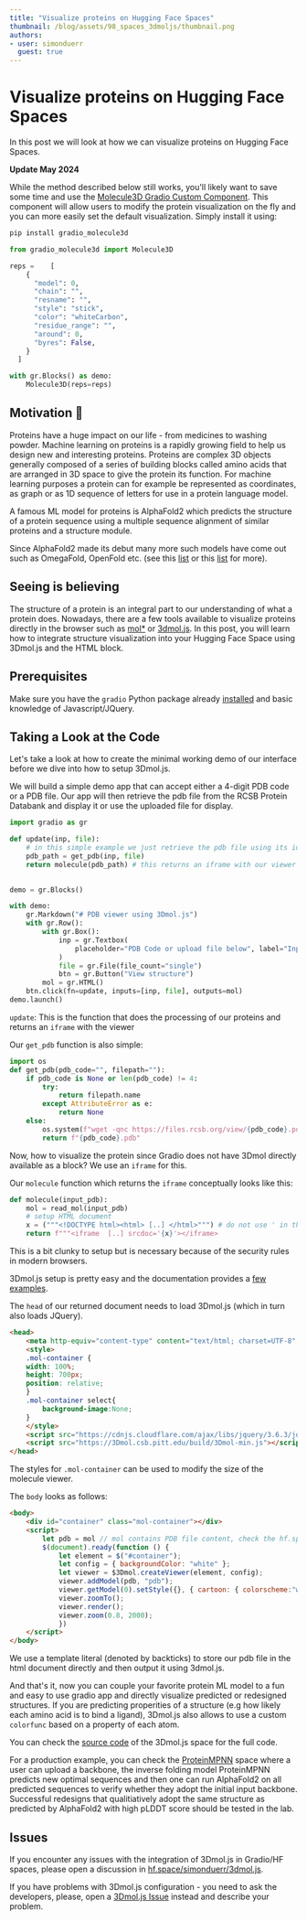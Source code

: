 ```yaml
---
title: "Visualize proteins on Hugging Face Spaces"
thumbnail: /blog/assets/98_spaces_3dmoljs/thumbnail.png
authors:
- user: simonduerr
  guest: true
---
```


# Visualize proteins on Hugging Face Spaces


In this post we will look at how we can visualize proteins on Hugging Face Spaces.

**Update May 2024**

While the method described below still works, you'll likely want to save some time and use the [Molecule3D Gradio Custom Component](https://www.gradio.app/custom-components/gallery?id=simonduerr%2Fgradio_molecule3d). This component will allow users to modify the protein visualization on the fly and you can more easily set the default visualization. Simply install it using:

```bash
pip install gradio_molecule3d
```

```python
from gradio_molecule3d import Molecule3D

reps =    [
    {
      "model": 0,
      "chain": "",
      "resname": "",
      "style": "stick",
      "color": "whiteCarbon",
      "residue_range": "",
      "around": 0,
      "byres": False,
    }
  ]

with gr.Blocks() as demo:
    Molecule3D(reps=reps)
```


## Motivation 🤗

Proteins have a huge impact on our life - from medicines to washing powder. Machine learning on proteins is a rapidly growing field to help us design new and interesting proteins. Proteins are complex 3D objects generally composed of a series of building blocks called amino acids that are arranged in 3D space to give the protein its function. For machine learning purposes a protein can for example be represented as coordinates, as graph or as 1D sequence of letters for use in a protein language model.

A famous ML model for proteins is AlphaFold2 which predicts the structure of a protein sequence using a multiple sequence alignment of similar proteins and a structure module. 

Since AlphaFold2 made its debut many more such models have come out such as OmegaFold, OpenFold etc. (see this [list](https://github.com/yangkky/Machine-learning-for-proteins) or this [list](https://github.com/sacdallago/folding_tools) for more). 


## Seeing is believing

The structure of a protein is an integral part to our understanding of what a protein does. Nowadays, there are a few tools available to visualize proteins directly in the browser such as [mol*](molstar.org) or [3dmol.js](https://3dmol.csb.pitt.edu/). In this post, you will learn how to integrate structure visualization into your Hugging Face Space using 3Dmol.js and the HTML block. 

## Prerequisites

Make sure you have the `gradio` Python package already [installed](/getting_started) and basic knowledge of Javascript/JQuery.


## Taking a Look at the Code

Let's take a look at how to create the minimal working demo of our interface before we dive into how to setup 3Dmol.js. 

We will build a simple demo app that can accept either a 4-digit PDB code or a PDB file. Our app will then retrieve the pdb file from the RCSB Protein Databank and display it or use the uploaded file for display.


<script type="module" src="https://gradio.s3-us-west-2.amazonaws.com/3.1.7/gradio.js"></script>

<gradio-app theme_mode="light" space="simonduerr/3dmol.js"></gradio-app>

```python
import gradio as gr

def update(inp, file):
    # in this simple example we just retrieve the pdb file using its identifier from the RCSB or display the uploaded file
    pdb_path = get_pdb(inp, file)
    return molecule(pdb_path) # this returns an iframe with our viewer
    

demo = gr.Blocks()

with demo:
    gr.Markdown("# PDB viewer using 3Dmol.js")
    with gr.Row():
        with gr.Box():
            inp = gr.Textbox(
                placeholder="PDB Code or upload file below", label="Input structure"
            )
            file = gr.File(file_count="single")
            btn = gr.Button("View structure")
        mol = gr.HTML()
    btn.click(fn=update, inputs=[inp, file], outputs=mol)
demo.launch()
```

`update`: This is the function that does the processing of our proteins and returns an `iframe` with the viewer

Our `get_pdb` function is also simple: 

```python
import os
def get_pdb(pdb_code="", filepath=""):
    if pdb_code is None or len(pdb_code) != 4:
        try:
            return filepath.name
        except AttributeError as e:
            return None
    else:
        os.system(f"wget -qnc https://files.rcsb.org/view/{pdb_code}.pdb")
        return f"{pdb_code}.pdb"
```

Now, how to visualize the protein since Gradio does not have 3Dmol directly available as a block?
We use an `iframe` for this. 

Our `molecule` function which returns the `iframe` conceptually looks like this: 

```python
def molecule(input_pdb):
    mol = read_mol(input_pdb)
    # setup HTML document
    x = ("""<!DOCTYPE html><html> [..] </html>""") # do not use ' in this input
    return f"""<iframe  [..] srcdoc='{x}'></iframe>
```
This is a bit clunky to setup but is necessary because of the security rules in modern browsers. 

3Dmol.js setup is pretty easy and the documentation provides a [few examples](https://3dmol.csb.pitt.edu/). 

The `head` of our returned document needs to load 3Dmol.js (which in turn also loads JQuery). 

```html
<head>    
    <meta http-equiv="content-type" content="text/html; charset=UTF-8" />
    <style>
    .mol-container {
    width: 100%;
    height: 700px;
    position: relative;
    }
    .mol-container select{
        background-image:None;
    }
    </style>
    <script src="https://cdnjs.cloudflare.com/ajax/libs/jquery/3.6.3/jquery.min.js" integrity="sha512-STof4xm1wgkfm7heWqFJVn58Hm3EtS31XFaagaa8VMReCXAkQnJZ+jEy8PCC/iT18dFy95WcExNHFTqLyp72eQ==" crossorigin="anonymous" referrerpolicy="no-referrer"></script>
    <script src="https://3Dmol.csb.pitt.edu/build/3Dmol-min.js"></script>
</head>
```
The styles for `.mol-container` can be used to modify the size of the molecule viewer. 

The `body` looks as follows:

```html
<body>
    <div id="container" class="mol-container"></div>
    <script>
        let pdb = mol // mol contains PDB file content, check the hf.space/simonduerr/3dmol.js for full python code
        $(document).ready(function () {
            let element = $("#container");
            let config = { backgroundColor: "white" };
            let viewer = $3Dmol.createViewer(element, config);
            viewer.addModel(pdb, "pdb");
            viewer.getModel(0).setStyle({}, { cartoon: { colorscheme:"whiteCarbon" } });
            viewer.zoomTo();
            viewer.render();
            viewer.zoom(0.8, 2000);
            })
    </script>
</body>
```
We use a template literal (denoted by backticks) to store our pdb file in the html document directly and then output it using 3dmol.js.

And that's it, now you can couple your favorite protein ML model to a fun and easy to use gradio app and directly visualize predicted or redesigned structures. If you are predicting properities of a structure (e.g how likely each amino acid is to bind a ligand), 3Dmol.js also allows to use a custom `colorfunc` based on a property of each atom. 

You can check the [source code](https://huggingface.co/spaces/simonduerr/3dmol.js/blob/main/app.py) of the 3Dmol.js space for the full code.

For a production example, you can check the [ProteinMPNN](https://hf.space/simonduerr/ProteinMPNN) space where a user can upload a backbone, the inverse folding model ProteinMPNN predicts new optimal sequences and then one can run AlphaFold2 on all predicted sequences to verify whether they adopt the initial input backbone. Successful redesigns that qualitiatively adopt the same structure as predicted by AlphaFold2 with high pLDDT score should be tested in the lab. 

<gradio-app theme_mode="light" space="simonduerr/ProteinMPNN"></gradio-app>

## Issues

If you encounter any issues with the integration of 3Dmol.js in Gradio/HF spaces, please open a discussion in [hf.space/simonduerr/3dmol.js](https://hf.space/simonduerr/3dmol.js/discussions).

If you have problems with 3Dmol.js configuration - you need to ask the developers, please, open a [3Dmol.js Issue](https://github.com/3dmol/3Dmol.js/issues) instead and describe your problem.

